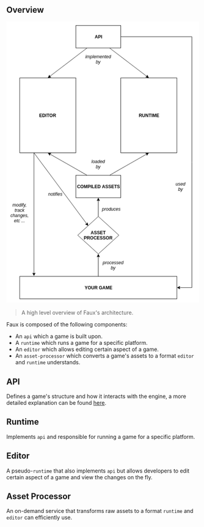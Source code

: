 ## Overview

![architecture-overview](diagrams/architecture.png)

> A high level overview of Faux's architecture.

Faux is composed of the following components:

- An `api` which a game is built upon.
- A `runtime` which runs a game for a specific platform.
- An `editor` which allows editing certain aspect of a game.
- An `asset-processor` which converts a game's assets to a format `editor`
  and `runtime` understands.

## API
Defines a game's structure and how it interacts with the engine, a more detailed explanation can be found [here](api.md).

## Runtime
Implements `api` and responsible for running a game for a specific platform.

## Editor
A pseudo-`runtime` that also implements `api` but allows developers to edit certain aspect of a game and view the changes on the fly. 

## Asset Processor
An on-demand service that transforms raw assets to a format `runtime` and `editor` can efficiently use.

